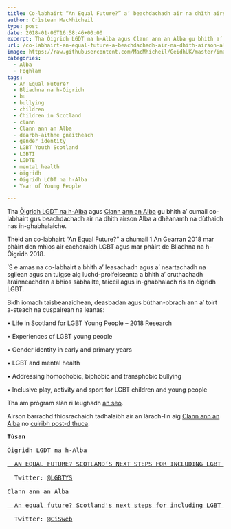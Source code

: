 ```yaml
---
title: Co-labhairt “An Equal Future?” a’ beachdachadh air na dhìth airson Alba a dhèanamh na dùthaich nas in-ghabhalaiche
author: Crìstean MacMhìcheil
type: post
date: 2018-01-06T16:58:46+00:00
excerpt: Tha Òigridh LGDT na h-Alba agus Clann ann an Alba gu bhith a’ cumail co-labhairt gus beachdachadh air na dhìth airson Alba a dhèanamh na dùthaich nas in-ghabhalaiche.
url: /co-labhairt-an-equal-future-a-beachdachadh-air-na-dhith-airson-alba-a-dheanamh-na-duthaich-nas-in-ghabhalaiche/
image: https://raw.githubusercontent.com/MacMhicheil/GeidhUK/master/images/.jpg
categories:
  - Alba
  - Foghlam
tags:
  - An Equal Future?
  - Bliadhna na h-Òigridh
  - bu
  - bullying
  - children
  - Children in Scotland
  - clann
  - Clann ann an Alba
  - dearbh-aithne gnèitheach
  - gender identity
  - LGBT Youth Scotland
  - LGBTI
  - LGDTE
  - mental health
  - òigridh
  - Òigridh LCDT na h-Alba
  - Year of Young People

---
```

<p class="p1">
  <span class="s1">Tha <a href="https://www.lgbtyouth.org.uk/">Òigridh LGDT na h-Alba</a> agus <a href="https://childreninscotland.org.uk/">Clann ann an Alba</a> gu bhith a’ cumail co-labhairt gus beachdachadh air na dhìth airson Alba a dhèanamh na dùthaich nas in-ghabhalaiche.</span>
</p>

<p class="p1">
  <span class="s1">Thèid an co-labhairt &#8220;An Equal Future?&#8221; a chumail 1 An Gearran 2018 mar phàirt den mhìos air eachdraidh LGBT agus mar phàirt de Bliadhna na h-Òigridh 2018.</span>
</p>

<p class="p1">
  <span class="s1">’S e amas na co-labhairt a bhith a’ leasachadh agus a’ neartachadh na sgilean agus an tuigse aig luchd-proifeiseanta a bhith a’ cruthachadh àrainneachdan a bhios sàbhailte, taiceil agus in-ghabhalach ris an òigridh LGBT.</span>
</p>

<p class="p1">
  <span class="s1">Bidh iomadh taisbeanaidhean, deasbadan agus bùthan-obrach ann a’ toirt a-steach na cuspairean na leanas:</span>
</p>

<p class="p2">
  <span class="s1"> • Life in Scotland for LGBT Young People – 2018 Research</span>
</p>

<p class="p2">
  <span class="s1"> • Experiences of LGBT young people</span>
</p>

<p class="p2">
  <span class="s1"> • Gender identity in early and primary years</span>
</p>

<p class="p2">
  <span class="s1"> • LGBT and mental health</span>
</p>

<p class="p2">
  <span class="s1"> • Addressing homophobic, biphobic and transphobic bullying</span>
</p>

<p class="p2">
  <span class="s1"> • Inclusive play, activity and sport for LGBT children and young people</span>
</p>

<p class="p1">
  <span class="s1">Tha am prògram slàn ri leughadh <a href="https://childreninscotland.org.uk/wp-content/uploads/2017/12/An-equal-future-%E2%80%93-draft-programme-%E2%80%93-12-December-2017.pdf">an seo</a>.</span>
</p>

<p class="p1">
  <span class="s1">Airson barrachd fhiosrachaidh tadhalaibh air an làrach-lìn aig <a href="https://childreninscotland.org.uk/an-equal-future/">Clann ann an Alba</a> no <a href="mailto:events@childreninscotland.org.uk">cuiribh post-d thuca</a>.</span>
</p>

<pre><strong>Tùsan</strong>

Òigridh LGDT na h-Alba

<a href="https://www.lgbtyouth.org.uk/news/an-equal-future-scotland-s-next-steps-for-including-lgbt-children-and-young-people">  AN EQUAL FUTURE? SCOTLAND’S NEXT STEPS FOR INCLUDING LGBT CHILDREN AND YOUNG PEOPLE</a>

  Twitter: <a href="https://twitter.com/LGBTYS">@LGBTYS</a>

Clann ann an Alba

<a href="https://childreninscotland.org.uk/an-equal-future/"><span class="fl-heading-text">  An equal future? Scotland's next steps for including LGBT children and young people</span></a>

  Twitter: <a href="https://twitter.com/cisweb">@CiSweb</a></pre>
